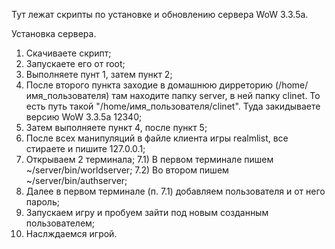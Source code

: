 Тут лежат скрипты по установке и обновлению сервера WoW 3.3.5a. 

Установка сервера.
1) Скачиваете скрипт;
2) Запускаете его от root;
3) Выполняете пунт 1, затем пункт 2;
4) После второго пункта заходие в домашнюю дирреторию (/home/имя_пользователя) там находите папку server, в ней папку clinet.
То есть путь такой "/home/имя_пользователя/clinet". Туда закидываете версию WoW 3.3.5a 12340;
5) Затем выполняете пункт 4, после пункт 5;
6) После всех манипуляций в файле клиента игры realmlist, все стираете и пишите 127.0.0.1;
7) Открываем 2 терминала;
  7.1) В первом терминале пишем ~/server/bin/worldserver;
  7.2) Во втором пишем ~/server/bin/authserver;
8) Далее в первом терминале (п. 7.1) добавляем пользователя и от него пароль;
9) Запускаем игру и пробуем зайти под новым созданным пользователем;
10) Наслждаемся игрой.

